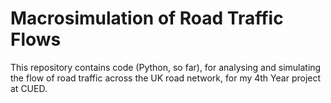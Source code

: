 # Macrosimulation of Road Traffic Flows

This repository contains code (Python, so far), for analysing and simulating the flow of road traffic across the UK road network, for my 4th Year project at CUED.
